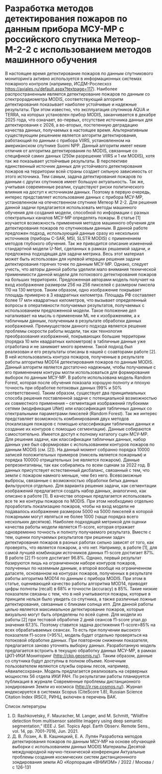 # Разработка методов детектирования пожаров по данным прибора МСУ-МР с российского спутника Метеор-М-2-2 с использованием методов машинного обучения
В настоящее время детектирование пожаров по данным спутникового мониторинга активно 
используется в информационных системах пожарного контроля (например, ИСДМ-Рослесхоз 
https://aviales.ru/default.aspx?textpage=117). Наиболее распространенным является детектирование 
пожаров по данным со спектрорадиометра MODIS, соответствующий алгоритм детектирования 
показывает наиболее устойчивые и надежные результаты. При этом известно, что эксплуатация 
спутников AQUA и TERRA, на которых установлен прибор MODIS, заканчивается в декабре 2025 года, 
что означает, во-первых, отсутствие источника данных для детектирования с 2026, а во-вторых, 
постепенную деградацию качества данных, получаемых в настоящее время. Альтернативным 
существующим решением является алгоритм детектирования, работающий по данным с прибора VIIRS, 
установленном на американском спутнике Suomi NPP. Данный алгоритм имеет некие отличия от 
алгоритма детектирования по MODIS, связанные со спецификой самих данных (250м разрешение VIIRS 
и 1 км MODIS), хотя так же показывает устойчивые результаты. В перспективе единственный источник 
данных для устойчивого детектирования пожаров на территории всей страны создает сильную 
зависимость от этого источника. Тем самым, задача детектирования пожаров по данным с других 
спутников имеет большую актуальность. Так же, учитывая современные реалии, существуют риски 
политического влияния на доступ к источникам данных. Поэтому в первую очередь, интерес 
представляет использование данных с прибора МСУ-МР, установленном на отечественном спутнике 
Метеор М 2-2. Для решения данной задачи предлагается использовать методы машинного обучения для 
создания модели, способной по информации с разных спектральных каналов МСУ-МР определять 
пожары.
В статье [1] изучается возможность применения методов машинного обучения для 
детектирования пожаров по спутниковым данным. В данной работе предложен подход, использующий 
данные сразу из нескольких источников (приборы C-SAR, MSI, SLSTR MODIS) с применением методов 
глубокого обучения. Так же приводится описание изменений стандартной модели U-Net, сделанных в 
рамках решаемой задачи, и предложена подходящая для задачи метрика. Весь этот материал может быть 
использован для нулевой итерации решения задачи детектирования горячих точек по данным МСУ-МР. 
Однако, следует учесть, что авторы данной работы уделили мало внимания технической применимости 
данной модели для потокового детектирования пожаров на больших территориях. Предложенная 
авторами модель получает на вход изображение размером 256 на 256 пикселей с размером пиксела 110 
на 130 метров. Таким образом, одно изображение покрывает площадь примерно в 3 квадратных 
километра. Площадь РФ составляет более 17 млн квадратных километров, что вызывает определенный 
вопросы в оперативности получаемых результатов, получаемых с использованием предложенной 
модели. Такое положение дел наталкивает на мысль о применении ML не к изображениям, а к 
табличным данным, полученным в результате обработки данных изображений. Преимуществом данного 
подхода является решение проблемы скорости работы модели, так как технология преобразования 
изображений, покрывающих большие территории (порядка 10 млн квадратных километров) в 
табличные данные уже отработана и не занимает много времени. Такой подход был реализован и его 
результаты описаны в нашей с соавторами работе [2]. В ней использовались контура пожаров, 
полученные в результате работы алгоритма MOD14 детектирования пожаров по данным MODIS. 
Данный алгоритм является достаточно надежным, чтобы получаемые с его применением контуры могли 
использоваться для формирования выборок по данным МСУ-МР. В работе использована модель 
Random Forest, которая после обучения показала хорошую полноту и плохую точность при обработке 
потоковых данных (99% и 50% соответственно). Таким образом, существует два принципиальных 
способа решения поставленной задачи с потенциальной возможностью их совместного применения – 
сегментация изображений глубокими сетями (модификация UNet) или классификация табличных 
данных со спектральными параметрами пикселей (Random Forest). Так же интерес представляет 
возможность комбинирования двух методов (локализация пожаров с помощью классификации 
табличных данных и создание их контуров с помощью сегментации).
Данные собираются самостоятельно. Имеется доступ к полному каталогу сцен МСУ-МР. Для 
решения задачи, как классификации табличных данных, набор данных уже был сформирован с 
использованием контуров пожаров по данным MODIS (см. [2]). На данный момент собранно порядка 
10000 записей положительных примеров (пиксель является пожарным) и порядка 100000 
отрицательных (не является пожаром). Данные репрезентативны, так как собирались по всем сценам за 
2022 год. В данных присутствует естественный дисбаланс, связанный с тем, что земли с пожаром 
намного меньше, чем без него. Всевозможные выбросы, связанные с возможностью обработки битых 
данных фильтруются отдельно. Для варианта решения задачи, как сегментации изображений 
предлагается создать набор данных, аналогично, как описано в работе [1]. В качестве опорных 
предлагается использовать все те же контуры пожаров по MODIS. При этом необходимо отдельно 
проработать локализацию пожаров, чтобы на вход модели не подавалось изображение размером 5000 на 
5000 пикселей в которой пожарными могут являться не более 1000 (чаще порядка всего нескольких 
десятков).
Наиболее подходящей метрикой для оценки качества работы модели является f1-score, которая 
отражает одновременно точность и полноту получаемого результата. Вместе с тем, оценки получаемых 
результатов при решении задач детектирования пожаров в разных работах сильно зависят от того, как 
проверять, что является пожаром, а что нет. Например, в работе [1], для самой лучшей комбинации 
источников данных f1-score достигает 87%. В работе [2] f1-score достигает 96.8%. Однако, первый 
результат базируются лишь на ограниченном наборе контуров пожаров, полученных по наземным 
данным, а второй вообще на ограниченном датасете, основанном на контурах пожаров, полученных в 
результате работы алгоритма MOD14 по данным с прибора MODIS. При этом в статье, оценивающей 
качество работы алгоритма MOD14, приводят цифры полноты (recall) в 68% и точности (accuracy) в 
85%. Такие низкие показатели связаны с тем, что в ней учитываются пожары, которые в принципе 
нельзя было увидеть со спутника, а также различные ложные детектирования, связанные с бликами 
солнца итп. Для данной работы целью является максимальное детектирование пожаров, которые 
визуально могут быть определены по всей сцене. Для модели из работы [2] при тестовой обработке 2 
дней сеансов f1-score упал до значения 67.3%. Поэтому ставится задача достижения f1-score>85% на 
всех обрабатываемых сеансах. То есть при получении высокого показателя f1-score (>95%), модель 
будет отдельно проверяться на потоковой обработке данных. При повторном снижении показателя, 
предлагается заново уточнять выборку данных.
Разработанную модель предлагается встроить в текущую обработку данных МСУ-МР, в рамках 
ЦКП-ИКИ Мониторинг (http://ckp.geosmis.ru/). Таким образом, данные со спутника будут доступны в 
полном объеме. Конечным пользователем являются службы охраны лесов, например, «Авиалесохрана». 
Модель предлагается реализовать на серверных мощностях 56 отдела ИКИ РАН. По результатам работы 
планируется публикация в журнале Современные проблемы дистанционного зондирования Земли из 
космоса (http://jr.rse.cosmos.ru/). Журнал индексируется в системах Scopus (CiteScore 1.8), Russian 
Science Citation Index (RSCI), РИНЦ, включен в перечень ВАК. 

Список литературы
1. D. Rashkovetsky, F. Mauracher, M. Langer, and M. Schmitt, “Wildfire detection from multisensor 
satellite imagery using deep semantic segmentation,” IEEE J. Sel. Topics Appl. Earth Observ. Remote 
Sens., vol. 14, pp. 7001–7016, Jun. 2021.
2. Д. В. Лозин, А. В. Кашницкий, Е. А. Лупян Разработка методов детектирования пожаров по 
данным МСУ-МР на основе обучающей выборки с использованием данных MODIS 
Материалы Десятой международной научно-технической конференции Актуальные проблемы 
создания космических систем дистанционнного зондирования земли 
АО «Корпорация «ВНИИЭМ» / 2022 / Москва / c 126-131
